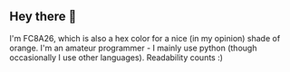 ## Hey there 👋

I'm FC8A26, which is also a hex color for a nice (in my opinion) shade of orange. I'm an amateur programmer - I mainly use python (though occasionally I use other languages). Readability counts :)
